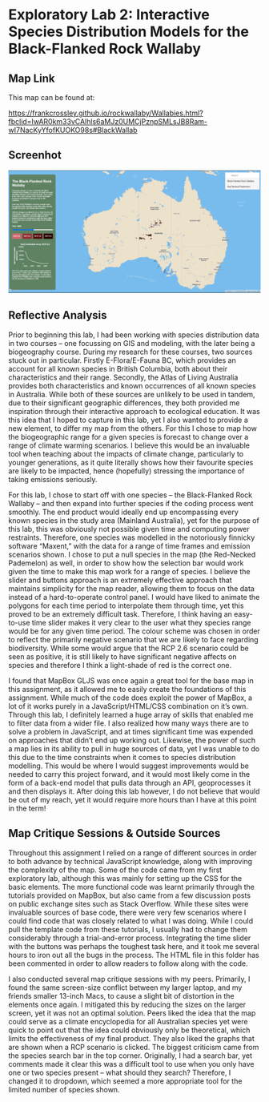 # Exploratory Lab 2: Interactive Species Distribution Models for the Black-Flanked Rock Wallaby

<h2>Map Link</h2>

This map can be found at:

https://frankcrossley.github.io/rockwallaby/Wallabies.html?fbclid=IwAR0km33vCAlhls6aMJz0UMCjPznpSMLsJB8Ram-wI7NacKyYfofKUOKO98s#BlackWallab

<h2>Screenhot</h2> 

![alt text](https://raw.githubusercontent.com/frankcrossley/rockwallaby/main/Lab2_Screenshot.png "Screenshot of my interactive species distribution modelling maps")
  
<h2>Reflective Analysis</h2>

Prior to beginning this lab, I had been working with species distribution data in two courses – one focussing on GIS and modeling, with the later being a biogeography course. During my research for these courses, two sources stuck out in particular. Firstly E-Flora/E-Fauna BC, which provides an account for all known species in British Columbia, both about their characteristics and their range. Secondly, the Atlas of Living Australia provides both characteristics and known occurrences of all known species in Australia. While both of these sources are unlikely to be used in tandem, due to their significant geographic differences, they both provided me inspiration through their interactive approach to ecological education. It was this idea that I hoped to capture in this lab, yet I also wanted to provide a new element, to differ my map from the others. For this I chose to map how the biogeographic range for a given species is forecast to change over a range of climate warming scenarios. I believe this would be an invaluable tool when teaching about the impacts of climate change, particularly to younger generations, as it quite literally shows how their favourite species are likely to be impacted, hence (hopefully) stressing the importance of taking emissions seriously.

For this lab, I chose to start off with one species – the Black-Flanked Rock Wallaby – and then expand into further species if the coding process went smoothly. The end product would ideally end up encompassing every known species in the study area (Mainland Australia), yet for the purpose of this lab, this was obviously not possible given time and computing power restraints. Therefore, one species was modelled in the notoriously finnicky software “Maxent,” with the data for a range of time frames and emission scenarios shown. I chose to put a null species in the map (the Red-Necked Pademelon) as well, in order to show how the selection bar would work given the time to make this map work for a range of species. I believe the slider and buttons approach is an extremely effective approach that maintains simplicity for the map reader, allowing them to focus on the data instead of a hard-to-operate control panel. I would have liked to animate the polygons for each time period to interpolate them through time, yet this proved to be an extremely difficult task. Therefore, I think having an easy-to-use time slider makes it very clear to the user what they species range would be for any given time period. The colour scheme was chosen in order to reflect the primarily negative scenario that we are likely to face regarding biodiversity. While some would argue that the RCP 2.6 scenario could be seen as positive, it is still likely to have significant negative affects on species and therefore I think a light-shade of red is the correct one. 

I found that MapBox GLJS was once again a great tool for the base map in this assignment, as it allowed me to easily create the foundations of this assignment. While much of the code does exploit the power of MapBox, a lot of it works purely in a JavaScript/HTML/CSS combination on it’s own. Through this lab, I definitely learned a huge array of skills that enabled me to filter data from a wider file. I also realized how many ways there are to solve a problem in JavaScript, and at times significant time was expended on approaches that didn’t end up working out. Likewise, the power of such a map lies in its ability to pull in huge sources of data, yet I was unable to do this due to the time constraints when it comes to species distribution modelling. This would be where I would suggest improvements would be needed to carry this project forward, and it would most likely come in the form of a back-end model that pulls data through an API, geoprocesses it and then displays it. After doing this lab however, I do not believe that would be out of my reach, yet it would require more hours than I have at this point in the term! 


<h2>Map Critique Sessions & Outside Sources</h2>

Throughout this assignment I relied on a range of different sources in order to both advance by technical JavaScript knowledge, along with improving the complexity of the map. Some of the code came from my first exploratory lab, although this was mainly for setting up the CSS for the basic elements. The more functional code was learnt primarily through the tutorials provided on MapBox, but also came from a few discussion posts on public exchange sites such as Stack Overflow. While these sites were invaluable sources of base code, there were very few scenarios where I could find code that was closely related to what I was doing. While I could pull the template code from these tutorials, I usually had to change them considerably through a trial-and-error process. Integrating the time slider with the buttons was perhaps the toughest task here, and it took me several hours to iron out all the bugs in the process. The HTML file in this folder has been commented in order to allow readers to follow along with the code.

I also conducted several map critique sessions with my peers. Primarily, I found the same screen-size conflict between my larger laptop, and my friends smaller 13-inch Macs, to cause a slight bit of distortion in the elements once again. I mitigated this by reducing the sizes on the larger screen, yet it was not an optimal solution. Peers liked the idea that the map could serve as a climate encyclopedia for all Australian species yet were quick to point out that the idea could obviously only be theoretical, which limits the effectiveness of my final product. They also liked the graphs that are shown when a RCP scenario is clicked. The biggest criticism came from the species search bar in the top corner. Originally, I had a search bar, yet comments made it clear this was a difficult tool to use when you only have one or two species present – what should they search? Therefore, I changed it to dropdown, which seemed a more appropriate tool for the limited number of species shown.


